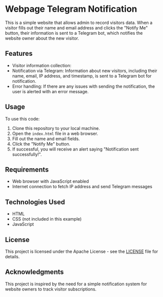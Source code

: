 # Webpage Telegram Notification

This is a simple website that allows admin to record visitors data. When a visitor fills out their name and email address and clicks the "Notify Me" button, their information is sent to a Telegram bot, which notifies the website owner about the new visitor.

## Features

- Visitor information collection:
- Notification via Telegram: Information about new visitors, including their name, email, IP address, and timestamp, is sent to a Telegram bot for notification.
- Error handling: If there are any issues with sending the notification, the user is alerted with an error message.

## Usage

To use this code:

1. Clone this repository to your local machine.
2. Open the `index.html` file in a web browser.
3. Fill out the name and email fields.
4. Click the "Notify Me" button.
5. If successful, you will receive an alert saying "Notification sent successfully!".

## Requirements

- Web browser with JavaScript enabled
- Internet connection to fetch IP address and send Telegram messages

## Technologies Used

- HTML
- CSS (not included in this example)
- JavaScript

## License

This project is licensed under the Apache License - see the [LICENSE](LICENSE) file for details.

## Acknowledgments

This project is inspired by the need for a simple notification system for website owners to track visitor subscriptions.
